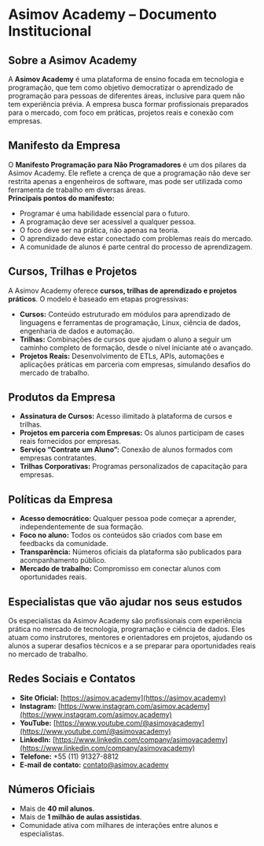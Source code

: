 # Asimov Academy – Documento Institucional

## Sobre a Asimov Academy

A **Asimov Academy** é uma plataforma de ensino focada em tecnologia e programação, que tem como objetivo democratizar o aprendizado de programação para pessoas de diferentes áreas, inclusive para quem não tem experiência prévia. A empresa busca formar profissionais preparados para o mercado, com foco em práticas, projetos reais e conexão com empresas.

## Manifesto da Empresa

O **Manifesto Programação para Não Programadores** é um dos pilares da Asimov Academy. Ele reflete a crença de que a programação não deve ser restrita apenas a engenheiros de software, mas pode ser utilizada como ferramenta de trabalho em diversas áreas.  
**Principais pontos do manifesto:**

* Programar é uma habilidade essencial para o futuro.  
* A programação deve ser acessível a qualquer pessoa.  
* O foco deve ser na prática, não apenas na teoria.  
* O aprendizado deve estar conectado com problemas reais do mercado.  
* A comunidade de alunos é parte central do processo de aprendizagem.

## Cursos, Trilhas e Projetos

A Asimov Academy oferece **cursos, trilhas de aprendizado e projetos práticos**. O modelo é baseado em etapas progressivas:

* **Cursos:** Conteúdo estruturado em módulos para aprendizado de linguagens e ferramentas de programação, Linux, ciência de dados, engenharia de dados e automação.  
* **Trilhas:** Combinações de cursos que ajudam o aluno a seguir um caminho completo de formação, desde o nível iniciante até o avançado.  
* **Projetos Reais:** Desenvolvimento de ETLs, APIs, automações e aplicações práticas em parceria com empresas, simulando desafios do mercado de trabalho.

## Produtos da Empresa

* **Assinatura de Cursos:** Acesso ilimitado à plataforma de cursos e trilhas.  
* **Projetos em parceria com Empresas:** Os alunos participam de cases reais fornecidos por empresas.  
* **Serviço “Contrate um Aluno”:** Conexão de alunos formados com empresas contratantes.  
* **Trilhas Corporativas:** Programas personalizados de capacitação para empresas.

## Políticas da Empresa

* **Acesso democrático:** Qualquer pessoa pode começar a aprender, independentemente de sua formação.  
* **Foco no aluno:** Todos os conteúdos são criados com base em feedbacks da comunidade.  
* **Transparência:** Números oficiais da plataforma são publicados para acompanhamento público.  
* **Mercado de trabalho:** Compromisso em conectar alunos com oportunidades reais.

## Especialistas que vão ajudar nos seus estudos

Os especialistas da Asimov Academy são profissionais com experiência prática no mercado de tecnologia, programação e ciência de dados. Eles atuam como instrutores, mentores e orientadores em projetos, ajudando os alunos a superar desafios técnicos e a se preparar para oportunidades reais no mercado de trabalho.

## Redes Sociais e Contatos

* **Site Oficial:** [https://asimov.academy](https://asimov.academy)  
* **Instagram:** [https://www.instagram.com/asimov.academy](https://www.instagram.com/asimov.academy)  
* **YouTube:** [https://www.youtube.com/@asimovacademy](https://www.youtube.com/@asimovacademy)  
* **LinkedIn:** [https://www.linkedin.com/company/asimovacademy](https://www.linkedin.com/company/asimovacademy)  
* **Telefone:** \+55 (11) 91327-8812  
* **E-mail de contato:** [contato@asimov.academy](mailto:contato@asimov.academy)

## Números Oficiais

* Mais de **40 mil alunos**.  
* Mais de **1 milhão de aulas assistidas**.  
* Comunidade ativa com milhares de interações entre alunos e especialistas.

